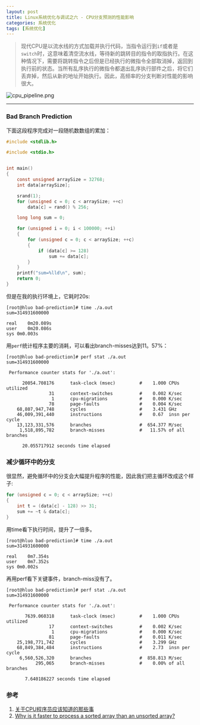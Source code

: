 ```yaml
---
layout: post
title: Linux系统优化与调试之六 - CPU分支预测的性能影响
categories: 系统优化
tags: [系统优化]
---
```


> 现代CPU是以流水线的方式加载并执行代码，当指令运行到`if`或者是`switch`时，这意味着清空流水线，等待新的跳转目的指令的取指执行。在这种情况下，需要将跳转指令之后但是已经执行的微指令全部取消掉，返回到执行前的状态。当所有乱序执行的微指令都退出乱序执行部件之后，将它们丢弃掉，然后从新的地址开始执行。因此，高频率的分支判断对性能的影响很大。

![cpu_pipeline.png](http://ygjs-static-hz.oss-cn-beijing.aliyuncs.com/images/2018-2-8/pipeline.png)

------

### Bad Branch Prediction

下面这段程序完成对一段随机数数组的累加：

```c
#include <stdlib.h>

#include <stdio.h>


int main()
{
    const unsigned arraySize = 32768;
    int data[arraySize];

    srand(1);
    for (unsigned c = 0; c < arraySize; ++c)
        data[c] = rand() % 256;

    long long sum = 0;

    for (unsigned i = 0; i < 100000; ++i)
    {
        for (unsigned c = 0; c < arraySize; ++c)
        {
            if (data[c] >= 128)
                sum += data[c];
        }
    }
    printf("sum=%lld\n", sum);
    return 0;
}

```
但是在我的执行环境上，它耗时20s:

```
[root@hluo bad-prediction]# time ./a.out
sum=314931600000

real	0m20.089s
user	0m20.086s
sys	0m0.003s
```

用`perf`统计程序主要的消耗，可以看出branch-misses达到11。57%：

```
[root@hluo bad-prediction]# perf stat ./a.out
sum=314931600000

 Performance counter stats for './a.out':

      20054.708176      task-clock (msec)         #    1.000 CPUs utilized
                31      context-switches          #    0.002 K/sec
                 1      cpu-migrations            #    0.000 K/sec
                78      page-faults               #    0.004 K/sec
    68,807,947,748      cycles                    #    3.431 GHz
    46,009,391,440      instructions              #    0.67  insn per cycle
    13,123,331,576      branches                  #  654.377 M/sec
     1,518,895,782      branch-misses             #   11.57% of all branches

      20.055717912 seconds time elapsed
```

### 减少循环中的分支

很显然，避免循环中的分支会大幅提升程序的性能，因此我们把主循环改成这个样子:

```c
for (unsigned c = 0; c < arraySize; ++c)
{
    int t = (data[c] - 128) >> 31;
    sum += ~t & data[c];
}
```

用time看下执行时间，提升了一倍多。
```
[root@hluo bad-prediction]# time ./a.out
sum=314931600000

real	0m7.354s
user	0m7.352s
sys	0m0.002s
```

再用perf看下关键事件，branch-miss没有了。
```
[root@hluo bad-prediction]# perf stat ./a.out
sum=314931600000

 Performance counter stats for './a.out':

       7639.060318      task-clock (msec)         #    1.000 CPUs utilized
                17      context-switches          #    0.002 K/sec
                 1      cpu-migrations            #    0.000 K/sec
                81      page-faults               #    0.011 K/sec
    25,198,771,742      cycles                    #    3.299 GHz
    68,849,384,484      instructions              #    2.73  insn per cycle
     6,560,526,320      branches                  #  858.813 M/sec
           295,065      branch-misses             #    0.00% of all branches

       7.640186227 seconds time elapsed
```

### 参考

1. [关于CPU程序员应该知道的那些事](https://ygjs.tech/2018/02/08/%E5%85%B3%E4%BA%8ECPU%E7%A8%8B%E5%BA%8F%E5%91%98%E5%BA%94%E8%AF%A5%E7%9F%A5%E9%81%93%E7%9A%84%E9%82%A3%E4%BA%9B%E4%BA%8B/)
2. [Why is it faster to process a sorted array than an unsorted array?](https://stackoverflow.com/questions/11227809/why-is-it-faster-to-process-a-sorted-array-than-an-unsorted-array)
